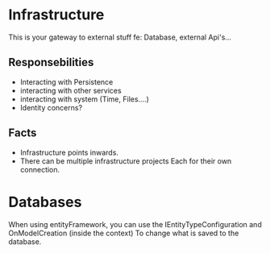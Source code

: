 # Infrastructure
This is your gateway to external stuff fe: Database, external Api's...

## Responsebilities
- Interacting with Persistence
- interacting with other services
- interacting with system (Time, Files....)
- Identity concerns?


## Facts
- Infrastructure points inwards.
- There can be multiple infrastructure projects Each for their own connection.


# Databases
When using entityFramework, you can use the IEntityTypeConfiguration and OnModelCreation (inside the context) To change what is saved to the database.